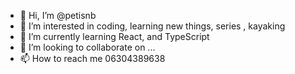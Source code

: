 - 👋 Hi, I’m @petisnb
- 👀 I’m interested in coding, learning new things, series , kayaking
- 🌱 I’m currently learning React, and TypeScript
- 💞️ I’m looking to collaborate on ...
- 📫 How to reach me 06304389638

<!---
petisnb/petisnb is a ✨ special ✨ repository because its `README.md` (this file) appears on your GitHub profile.
You can click the Preview link to take a look at your changes.
--->
